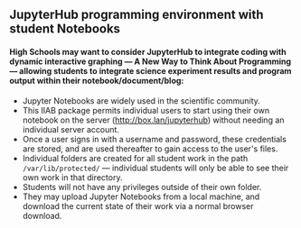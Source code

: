 ## JupyterHub programming environment with student Notebooks

#### High Schools may want to consider JupyterHub to integrate coding with dynamic interactive graphing — A New Way to Think About Programming — allowing students to integrate science experiment results and program output within their notebook/document/blog:

* Jupyter Notebooks are widely used in the scientific community.
* This IIAB package permits individual users to start using their own notebook on the server (http://box.lan/jupyterhub) without needing an individual server account.
* Once a user signs in with a username and password, these credentials are stored, and are used thereafter to gain access to the user's files.
* Individual folders are created for all student work in the path `/var/lib/protected/` &mdash; individual students will only be able to see their own work in that directory.
* Students will not have any privileges outside of their own folder.
* They may upload Jupyter Notebooks from a local machine, and download the current state of their work via a normal browser download.
